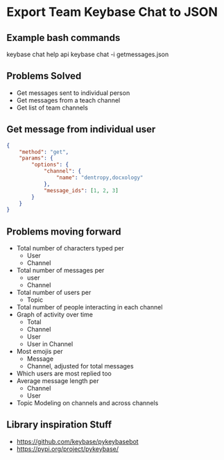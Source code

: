 # Export Team Keybase Chat to JSON

## Example bash commands

keybase chat help api
keybase chat -i getmessages.json

## Problems Solved

* Get messages sent to individual person
* Get messages from a teach channel
* Get list of team channels

## Get message from individual user

``` json
{
    "method": "get",
    "params": {
        "options": {
            "channel": {
                "name": "dentropy,docxology"
            },
            "message_ids": [1, 2, 3]
        }
    }
}
```

## Problems moving forward

* Total number of characters typed per
  * User
  * Channel
* Total number of messages per
  * user
  * Channel
* Total number of users per
  * Topic
* Total number of people interacting in each channel
* Graph of activity over time
  * Total
  * Channel
  * User
  * User in Channel
* Most emojis per
  * Message
  * Channel, adjusted for total messages
* Which users are most replied too
* Average message length per
  * Channel
  * User
* Topic Modeling on channels and across channels

## Library inspiration Stuff

* <https://github.com/keybase/pykeybasebot>
* <https://pypi.org/project/pykeybase/>
